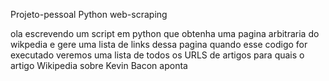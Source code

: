Projeto-pessoal Python web-scraping

ola escrevendo um script em python que obtenha uma pagina arbitraria do wikpedia e gere uma lista de links dessa pagina
quando esse codigo for executado veremos uma lista de todos os URLS de artigos para quais o artigo Wikipedia sobre Kevin Bacon aponta
